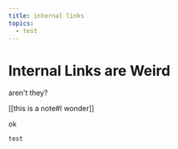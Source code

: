 ```yaml
---
title: internal links
topics:
  - test
---
```


# Internal Links are Weird
aren't they?

[[this is a note#I wonder]]

ok

```
test
```

